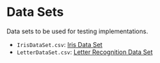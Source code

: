 # Data Sets

Data sets to be used for testing implementations.

* `IrisDataSet.csv`: [Iris Data Set](http://archive.ics.uci.edu/ml/datasets/Iris)
* `LetterDataSet.csv`: [Letter Recognition Data Set](https://archive.ics.uci.edu/ml/datasets/letter+recognition)
